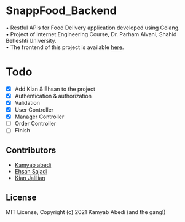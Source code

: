 # SnappFood_Backend
• Restful APIs for Food Delivery application developed using Golang.<br>
• Project of Internet Engineering Course, Dr. Parham Alvani, Shahid Beheshti University.<br>
• The frontend of this project is available [here](https://github.com/KamyabAbedi/SnappFood_Frontend).
# Todo
- [X] Add Kian & Ehsan to the project
- [X] Authentication & authorization
- [X] Validation
- [X] User Controller
- [X] Manager Controller
- [ ]  Order Controller
- [ ] Finish
## Contributors
-  [Kamyab abedi](https://github.com/Kamyababedi)
-  [Ehsan Sajadi](https://github.com/ehsansajadi)
-  [Kian Jalilian](https://github.com/kianjalilian)
## License
MIT License, Copyright (c) 2021 Kamyab Abedi (and the gang!)
